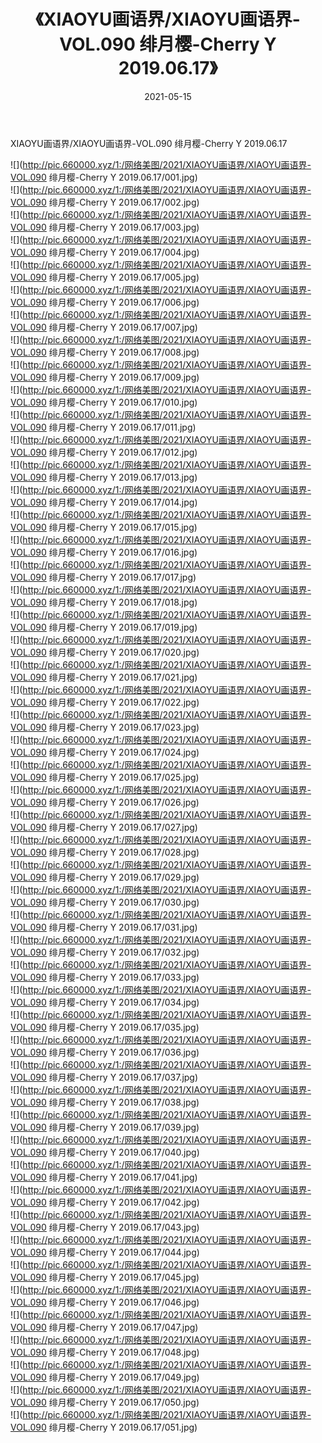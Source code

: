 ﻿---
layout: post
title:  《XIAOYU画语界/XIAOYU画语界-VOL.090 绯月樱-Cherry Y 2019.06.17》
date:   2021-05-15
img: http://pic.660000.xyz/1:/网络美图/2021/XIAOYU画语界/XIAOYU画语界-VOL.090 绯月樱-Cherry Y 2019.06.17/000.jpg
categories: [美女, 清纯, 唯美]
---

XIAOYU画语界/XIAOYU画语界-VOL.090 绯月樱-Cherry Y 2019.06.17

 ![](http://pic.660000.xyz/1:/网络美图/2021/XIAOYU画语界/XIAOYU画语界-VOL.090 绯月樱-Cherry Y 2019.06.17/001.jpg) <br>![](http://pic.660000.xyz/1:/网络美图/2021/XIAOYU画语界/XIAOYU画语界-VOL.090 绯月樱-Cherry Y 2019.06.17/002.jpg) <br>![](http://pic.660000.xyz/1:/网络美图/2021/XIAOYU画语界/XIAOYU画语界-VOL.090 绯月樱-Cherry Y 2019.06.17/003.jpg) <br>![](http://pic.660000.xyz/1:/网络美图/2021/XIAOYU画语界/XIAOYU画语界-VOL.090 绯月樱-Cherry Y 2019.06.17/004.jpg) <br>![](http://pic.660000.xyz/1:/网络美图/2021/XIAOYU画语界/XIAOYU画语界-VOL.090 绯月樱-Cherry Y 2019.06.17/005.jpg) <br>![](http://pic.660000.xyz/1:/网络美图/2021/XIAOYU画语界/XIAOYU画语界-VOL.090 绯月樱-Cherry Y 2019.06.17/006.jpg) <br>![](http://pic.660000.xyz/1:/网络美图/2021/XIAOYU画语界/XIAOYU画语界-VOL.090 绯月樱-Cherry Y 2019.06.17/007.jpg) <br>![](http://pic.660000.xyz/1:/网络美图/2021/XIAOYU画语界/XIAOYU画语界-VOL.090 绯月樱-Cherry Y 2019.06.17/008.jpg) <br>![](http://pic.660000.xyz/1:/网络美图/2021/XIAOYU画语界/XIAOYU画语界-VOL.090 绯月樱-Cherry Y 2019.06.17/009.jpg) <br>![](http://pic.660000.xyz/1:/网络美图/2021/XIAOYU画语界/XIAOYU画语界-VOL.090 绯月樱-Cherry Y 2019.06.17/010.jpg) <br>![](http://pic.660000.xyz/1:/网络美图/2021/XIAOYU画语界/XIAOYU画语界-VOL.090 绯月樱-Cherry Y 2019.06.17/011.jpg) <br>![](http://pic.660000.xyz/1:/网络美图/2021/XIAOYU画语界/XIAOYU画语界-VOL.090 绯月樱-Cherry Y 2019.06.17/012.jpg) <br>![](http://pic.660000.xyz/1:/网络美图/2021/XIAOYU画语界/XIAOYU画语界-VOL.090 绯月樱-Cherry Y 2019.06.17/013.jpg) <br>![](http://pic.660000.xyz/1:/网络美图/2021/XIAOYU画语界/XIAOYU画语界-VOL.090 绯月樱-Cherry Y 2019.06.17/014.jpg) <br>![](http://pic.660000.xyz/1:/网络美图/2021/XIAOYU画语界/XIAOYU画语界-VOL.090 绯月樱-Cherry Y 2019.06.17/015.jpg) <br>![](http://pic.660000.xyz/1:/网络美图/2021/XIAOYU画语界/XIAOYU画语界-VOL.090 绯月樱-Cherry Y 2019.06.17/016.jpg) <br>![](http://pic.660000.xyz/1:/网络美图/2021/XIAOYU画语界/XIAOYU画语界-VOL.090 绯月樱-Cherry Y 2019.06.17/017.jpg) <br>![](http://pic.660000.xyz/1:/网络美图/2021/XIAOYU画语界/XIAOYU画语界-VOL.090 绯月樱-Cherry Y 2019.06.17/018.jpg) <br>![](http://pic.660000.xyz/1:/网络美图/2021/XIAOYU画语界/XIAOYU画语界-VOL.090 绯月樱-Cherry Y 2019.06.17/019.jpg) <br>![](http://pic.660000.xyz/1:/网络美图/2021/XIAOYU画语界/XIAOYU画语界-VOL.090 绯月樱-Cherry Y 2019.06.17/020.jpg) <br>![](http://pic.660000.xyz/1:/网络美图/2021/XIAOYU画语界/XIAOYU画语界-VOL.090 绯月樱-Cherry Y 2019.06.17/021.jpg) <br>![](http://pic.660000.xyz/1:/网络美图/2021/XIAOYU画语界/XIAOYU画语界-VOL.090 绯月樱-Cherry Y 2019.06.17/022.jpg) <br>![](http://pic.660000.xyz/1:/网络美图/2021/XIAOYU画语界/XIAOYU画语界-VOL.090 绯月樱-Cherry Y 2019.06.17/023.jpg) <br>![](http://pic.660000.xyz/1:/网络美图/2021/XIAOYU画语界/XIAOYU画语界-VOL.090 绯月樱-Cherry Y 2019.06.17/024.jpg) <br>![](http://pic.660000.xyz/1:/网络美图/2021/XIAOYU画语界/XIAOYU画语界-VOL.090 绯月樱-Cherry Y 2019.06.17/025.jpg) <br>![](http://pic.660000.xyz/1:/网络美图/2021/XIAOYU画语界/XIAOYU画语界-VOL.090 绯月樱-Cherry Y 2019.06.17/026.jpg) <br>![](http://pic.660000.xyz/1:/网络美图/2021/XIAOYU画语界/XIAOYU画语界-VOL.090 绯月樱-Cherry Y 2019.06.17/027.jpg) <br>![](http://pic.660000.xyz/1:/网络美图/2021/XIAOYU画语界/XIAOYU画语界-VOL.090 绯月樱-Cherry Y 2019.06.17/028.jpg) <br>![](http://pic.660000.xyz/1:/网络美图/2021/XIAOYU画语界/XIAOYU画语界-VOL.090 绯月樱-Cherry Y 2019.06.17/029.jpg) <br>![](http://pic.660000.xyz/1:/网络美图/2021/XIAOYU画语界/XIAOYU画语界-VOL.090 绯月樱-Cherry Y 2019.06.17/030.jpg) <br>![](http://pic.660000.xyz/1:/网络美图/2021/XIAOYU画语界/XIAOYU画语界-VOL.090 绯月樱-Cherry Y 2019.06.17/031.jpg) <br>![](http://pic.660000.xyz/1:/网络美图/2021/XIAOYU画语界/XIAOYU画语界-VOL.090 绯月樱-Cherry Y 2019.06.17/032.jpg) <br>![](http://pic.660000.xyz/1:/网络美图/2021/XIAOYU画语界/XIAOYU画语界-VOL.090 绯月樱-Cherry Y 2019.06.17/033.jpg) <br>![](http://pic.660000.xyz/1:/网络美图/2021/XIAOYU画语界/XIAOYU画语界-VOL.090 绯月樱-Cherry Y 2019.06.17/034.jpg) <br>![](http://pic.660000.xyz/1:/网络美图/2021/XIAOYU画语界/XIAOYU画语界-VOL.090 绯月樱-Cherry Y 2019.06.17/035.jpg) <br>![](http://pic.660000.xyz/1:/网络美图/2021/XIAOYU画语界/XIAOYU画语界-VOL.090 绯月樱-Cherry Y 2019.06.17/036.jpg) <br>![](http://pic.660000.xyz/1:/网络美图/2021/XIAOYU画语界/XIAOYU画语界-VOL.090 绯月樱-Cherry Y 2019.06.17/037.jpg) <br>![](http://pic.660000.xyz/1:/网络美图/2021/XIAOYU画语界/XIAOYU画语界-VOL.090 绯月樱-Cherry Y 2019.06.17/038.jpg) <br>![](http://pic.660000.xyz/1:/网络美图/2021/XIAOYU画语界/XIAOYU画语界-VOL.090 绯月樱-Cherry Y 2019.06.17/039.jpg) <br>![](http://pic.660000.xyz/1:/网络美图/2021/XIAOYU画语界/XIAOYU画语界-VOL.090 绯月樱-Cherry Y 2019.06.17/040.jpg) <br>![](http://pic.660000.xyz/1:/网络美图/2021/XIAOYU画语界/XIAOYU画语界-VOL.090 绯月樱-Cherry Y 2019.06.17/041.jpg) <br>![](http://pic.660000.xyz/1:/网络美图/2021/XIAOYU画语界/XIAOYU画语界-VOL.090 绯月樱-Cherry Y 2019.06.17/042.jpg) <br>![](http://pic.660000.xyz/1:/网络美图/2021/XIAOYU画语界/XIAOYU画语界-VOL.090 绯月樱-Cherry Y 2019.06.17/043.jpg) <br>![](http://pic.660000.xyz/1:/网络美图/2021/XIAOYU画语界/XIAOYU画语界-VOL.090 绯月樱-Cherry Y 2019.06.17/044.jpg) <br>![](http://pic.660000.xyz/1:/网络美图/2021/XIAOYU画语界/XIAOYU画语界-VOL.090 绯月樱-Cherry Y 2019.06.17/045.jpg) <br>![](http://pic.660000.xyz/1:/网络美图/2021/XIAOYU画语界/XIAOYU画语界-VOL.090 绯月樱-Cherry Y 2019.06.17/046.jpg) <br>![](http://pic.660000.xyz/1:/网络美图/2021/XIAOYU画语界/XIAOYU画语界-VOL.090 绯月樱-Cherry Y 2019.06.17/047.jpg) <br>![](http://pic.660000.xyz/1:/网络美图/2021/XIAOYU画语界/XIAOYU画语界-VOL.090 绯月樱-Cherry Y 2019.06.17/048.jpg) <br>![](http://pic.660000.xyz/1:/网络美图/2021/XIAOYU画语界/XIAOYU画语界-VOL.090 绯月樱-Cherry Y 2019.06.17/049.jpg) <br>![](http://pic.660000.xyz/1:/网络美图/2021/XIAOYU画语界/XIAOYU画语界-VOL.090 绯月樱-Cherry Y 2019.06.17/050.jpg) <br>![](http://pic.660000.xyz/1:/网络美图/2021/XIAOYU画语界/XIAOYU画语界-VOL.090 绯月樱-Cherry Y 2019.06.17/051.jpg) <br>